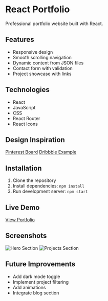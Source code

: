 # React Portfolio

Professional portfolio website built with React.

## Features

- Responsive design
- Smooth scrolling navigation
- Dynamic content from JSON files
- Contact form with validation
- Project showcase with links

## Technologies

- React
- JavaScript
- CSS
- React Router
- React Icons

## Design Inspiration

[Pinterest Board](https://pinterest.com/your-board)
[Dribbble Example](https://dribbble.com/example)

## Installation

1. Clone the repository
2. Install dependencies: `npm install`
3. Run development server: `npm start`

## Live Demo

[View Portfolio](https://yourusername.github.io/portfolio-react)

## Screenshots

![Hero Section](/screenshots/hero.png)
![Projects Section](/screenshots/projects.png)

## Future Improvements

- Add dark mode toggle
- Implement project filtering
- Add animations
- Integrate blog section